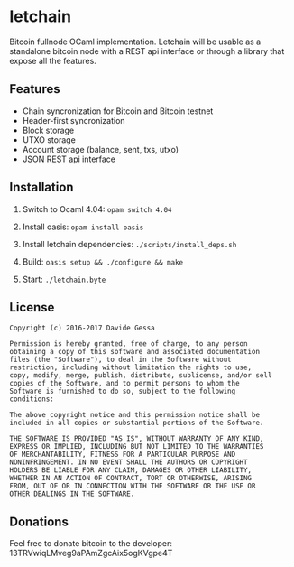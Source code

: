 # letchain

Bitcoin fullnode OCaml implementation. 
Letchain will be usable as a standalone bitcoin node with a REST api interface 
or through a library that expose all the features.


## Features

- Chain syncronization for Bitcoin and Bitcoin testnet
- Header-first syncronization
- Block storage
- UTXO storage
- Account storage (balance, sent, txs, utxo)
- JSON REST api interface


## Installation

1. Switch to Ocaml 4.04:
``` opam switch 4.04 ```

2. Install oasis:
``` opam install oasis ```

3. Install letchain dependencies:
``` ./scripts/install_deps.sh ```

4. Build:
``` oasis setup && ./configure && make ```

5. Start:
``` ./letchain.byte ```


## License

```
Copyright (c) 2016-2017 Davide Gessa

Permission is hereby granted, free of charge, to any person
obtaining a copy of this software and associated documentation
files (the "Software"), to deal in the Software without
restriction, including without limitation the rights to use,
copy, modify, merge, publish, distribute, sublicense, and/or sell
copies of the Software, and to permit persons to whom the
Software is furnished to do so, subject to the following
conditions:

The above copyright notice and this permission notice shall be
included in all copies or substantial portions of the Software.

THE SOFTWARE IS PROVIDED "AS IS", WITHOUT WARRANTY OF ANY KIND,
EXPRESS OR IMPLIED, INCLUDING BUT NOT LIMITED TO THE WARRANTIES
OF MERCHANTABILITY, FITNESS FOR A PARTICULAR PURPOSE AND
NONINFRINGEMENT. IN NO EVENT SHALL THE AUTHORS OR COPYRIGHT
HOLDERS BE LIABLE FOR ANY CLAIM, DAMAGES OR OTHER LIABILITY,
WHETHER IN AN ACTION OF CONTRACT, TORT OR OTHERWISE, ARISING
FROM, OUT OF OR IN CONNECTION WITH THE SOFTWARE OR THE USE OR
OTHER DEALINGS IN THE SOFTWARE.
```


## Donations

Feel free to donate bitcoin to the developer: 13TRVwiqLMveg9aPAmZgcAix5ogKVgpe4T